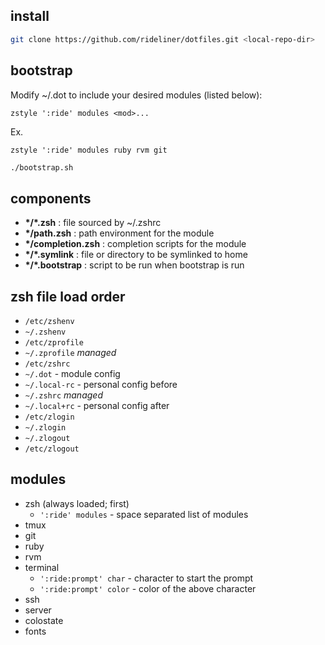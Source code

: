 
## install

```sh
git clone https://github.com/rideliner/dotfiles.git <local-repo-dir>
```

## bootstrap

Modify ~/.dot to include your desired modules (listed below):

    zstyle ':ride' modules <mod>...

Ex.

    zstyle ':ride' modules ruby rvm git

```sh
./bootstrap.sh
```

## components

- __\*/\*.zsh__ : file sourced by ~/.zshrc
- __\*/path.zsh__ : path environment for the module
- __\*/completion.zsh__ : completion scripts for the module
- __\*/\*.symlink__ :  file or directory to be symlinked to home
- __\*/\*.bootstrap__ : script to be run when bootstrap is run

## zsh file load order
- `/etc/zshenv`
- `~/.zshenv`
- `/etc/zprofile`
- `~/.zprofile` _managed_
- `/etc/zshrc`
- `~/.dot` - module config
- `~/.local-rc` - personal config before
- `~/.zshrc` _managed_
- `~/.local+rc` - personal config after
- `/etc/zlogin`
- `~/.zlogin`
- `~/.zlogout`
- `/etc/zlogout`

## modules
- zsh (always loaded; first)
  - `':ride' modules` - space separated list of modules
- tmux
- git
- ruby
- rvm
- terminal
  - `':ride:prompt' char` - character to start the prompt
  - `':ride:prompt' color` - color of the above character
- ssh
- server
- colostate
- fonts
